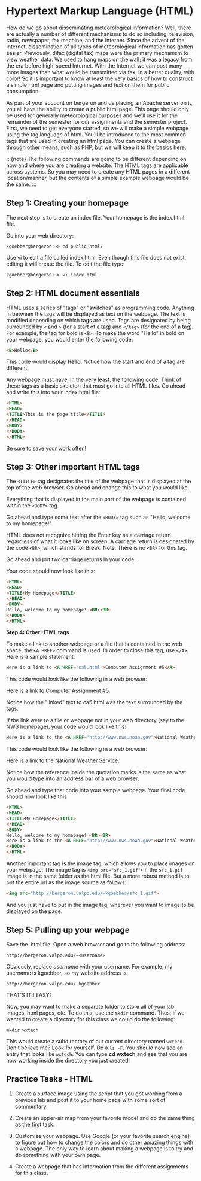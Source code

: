# Hypertext Markup Language (HTML)

How do we go about disseminating meteorological information? Well, there
are actually a number of different mechanisms to do so including,
television, radio, newspaper, fax machine, and the Internet. Since the
advent of the Internet, dissemination of all types of meteorological
information has gotten easier. Previously, difax (digital fax) maps were
the primary mechanism to view weather data. We used to hang maps on the
wall; it was a legacy from the era before high-speed Internet. With the
Internet we can post many more images than what would be transmitted via
fax, in a better quality, with color! So it is important to know at
least the very basics of how to construct a simple html page and putting
images and text on them for public consumption.

As part of your account on bergeron and us placing an Apache server on
it, you all have the ability to create a public html page. This page
should only be used for generally meteorological purposes and we'll use
it for the remainder of the semester for our assignments and the
semester project. First, we need to get everyone started, so we will
make a simple webpage using the tag language of html. You'll be
introduced to the most common tags that are used in creating an html
page. You can create a webpage through other means, such as PHP, but we
will keep it to the basics here.

:::{note}
The following commands are going to be different depending on how and where
you are creating a website. The HTML tags are applicable across systems. So
you may need to create any HTML pages in a different location/manner, but
the contents of a simple example webpage would be the same.
:::

## Step 1: Creating your homepage

The next step is to create an index file. Your homepage is the
index.html file.

Go into your web directory:

`kgoebber@bergeron:~> cd public_html\`

Use vi to edit a file called index.html. Even though this file does not
exist, editing it will create the file. To edit the file type:

`kgoebber@bergeron:~> vi index.html`

## Step 2: HTML document essentials

HTML uses a series of "tags" or "switches" as programming code.
Anything in between the tags will be displayed as text on the webpage.
The text is modified depending on which tags are used. Tags are
designated by being surrounded by `<` and `>` (for a start of a tag) and
`</tag>` (for the end of a tag). For example, the tag for bold is
`<B>`. To make the word "Hello" in bold on your webpage, you would enter
the following code:

```html
<B>Hello</B>
```

This code would display **Hello**. Notice how the start and end of a tag
are different.

Any webpage must have, in the very least, the following code. Think of
these tags as a basic skeleton that must go into all HTML files. Go
ahead and write this into your index.html file:

```html
<HTML>
<HEAD>
<TITLE>This is the page title</TITLE>
</HEAD>
<BODY>
</BODY>
</HTML>
```

Be sure to save your work often!

## Step 3: Other important HTML tags

The `<TITLE>` tag designates the title of the webpage that is displayed
at the top of the web browser. Go ahead and change this to what you
would like.

Everything that is displayed in the main part of the webpage is
contained within the `<BODY>` tag.

Go ahead and type some text after the `<BODY>` tag such as "Hello,
welcome to my homepage!"

HTML does not recognize hitting the Enter key as a carriage return
regardless of what it looks like on screen. A carriage return is
designated by the code `<BR>`, which stands for Break. Note: There is no
`<BR>` for this tag.

Go ahead and put two carriage returns in your code.

Your code should now look like this:

```html
<HTML>
<HEAD>
<TITLE>My Homepage</TITLE>
</HEAD>
<BODY>
Hello, welcome to my homepage! <BR><BR>
</BODY>
</HTML>
```

**Step 4: Other HTML tags**

To make a link to another webpage or a file that is contained in the web
space, the `<A HREF>` command is used. In order to close this tag, use
`</A>`. Here is a sample statement:

```html
Here is a link to <A HREF="ca5.html">Computer Assignment #5</A>.
```

This code would look like the following in a web browser:

Here is a link to [Computer Assignment #5](http://fujita.valpo.edu/~kgoebber/ca5.html).

Notice how the "linked" text to ca5.html was the text surrounded by
the tags.

If the link were to a file or webpage not in your web directory (say to
the NWS homepage), your code would look like this:

```html
Here is a link to the <A HREF="http://www.nws.noaa.gov">National Weather Service</A>.
```

This code would look like the following in a web browser:

Here is a link to the [National Weather Service](http://www.nws.noaa.gov).

Notice how the reference inside the quotation marks is the same as what
you would type into an address bar of a web browser.

Go ahead and type that code into your sample webpage. Your final code
should now look like this

```html
<HTML>
<HEAD>
<TITLE>My Homepage</TITLE>
</HEAD>
<BODY>
Hello, welcome to my homepage! <BR><BR>
Here is a link to the <A HREF="http://www.nws.noaa.gov">National Weather Service</A>.
</BODY>
</HTML>
```

Another important tag is the image tag, which allows you to place images
on your webpage. The image tag is ```<img src="sfc_1.gif">``` if the
`sfc_1.gif` image is in the same folder as the html file. But a more
robust method is to put the entire url as the image source as follows:

```html
<img src="http://bergeron.valpo.edu/~kgoebber/sfc_1.gif">
```

And you just have to put in the image tag, wherever you want to image to
be displayed on the page.

## Step 5: Pulling up your webpage

Save the .html file. Open a web browser and go to the following
address:

`http://bergeron.valpo.edu/~<username>`

Obviously, replace *username* with your username. For example, my
username is kgoebber, so my website address is:

`http://bergeron.valpo.edu/~kgoebber`

THAT'S IT!! EASY!

Now, you may want to make a separate folder to store all of your lab
images, html pages, etc. To do this, use the `mkdir` command. Thus, if
we wanted to create a directory for this class we could do the
following:

`mkdir wxtech`

This would create a subdirectory of our current directory named
`wxtech`. Don't believe me? Look for yourself. Do a `ls -F`. You
should now see an entry that looks like `wxtech`. You can type **cd
wxtech** and see that you are now working inside the directory you just
created!

## Practice Tasks - HTML

1.  Create a surface image using the script that you got working from a
    previous lab and post it to your home page with some sort of
    commentary.

2.  Create an upper-air map from your favorite model and do the same
    thing as the first task.

3.  Customize your webpage. Use Google (or your favorite search engine)
    to figure out how to change the colors and do other amazing things
    with a webpage. The only way to learn about making a webpage is to
    try and do something with your own page.

4.  Create a webpage that has information from the different assignments
    for this class.